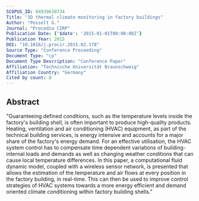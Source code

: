 ```yaml
---
SCOPUS_ID: 84939630734
Title: "3D thermal climate monitoring in factory buildings"
Author: "Posselt G."
Journal: "Procedia CIRP"
Publication Date: {'$date': '2015-01-01T00:00:00Z'}
Publication Year: 2015
DOI: "10.1016/j.procir.2015.02.178"
Source Type: "Conference Proceeding"
Document Type: "cp"
Document Type Description: "Conference Paper"
Affiliation: "Technische Universität Braunschweig"
Affiliation Country: "Germany"
Cited by count: 8
---
```


## Abstract
"Guaranteeing defined conditions, such as the temperature levels inside the factory's building shell, is often important to produce high-quality products. Heating, ventilation and air conditioning (HVAC) equipment, as part of the technical building services, is energy intensive and accounts for a major share of the factory's energy demand. For an effective utilisation, the HVAC system control has to compensate time dependent variations of building-internal loads and demands as well as changing weather conditions that can cause local temperature differences. In this paper, a computational fluid dynamic model, coupled with a wireless sensor network, is presented that allows the estimation of the temperature and air flows at every position in the factory building, in real-time. This can then be used to improve control strategies of HVAC systems towards a more energy efficient and demand oriented climate conditioning within factory building shells."
